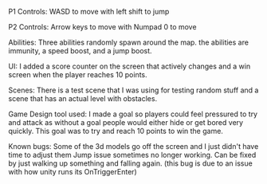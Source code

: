 P1 Controls:
WASD to move with left shift to jump

P2 Controls:
Arrow keys to move with Numpad 0 to move

Abilities:
Three abilities randomly spawn around the map. the abilities are immunity, a speed boost, and a jump boost.

UI:
I added a score counter on the screen that actively changes and a win screen when the player reaches 10 points.

Scenes:
There is a test scene that I was using for testing random stuff and a scene that has an actual level with obstacles.

Game Design tool used:
I made a goal so players could feel pressured to try and attack as without a goal people would either hide or get bored very quickly. This goal was to try and reach 10 points to win the game.

Known bugs:
Some of the 3d models go off the screen and I just didn't have time to adjust them
Jump issue sometimes no longer working. Can be fixed by just walking up something and falling again. (this bug is due to an issue with how unity runs its OnTriggerEnter)
